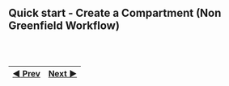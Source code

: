 ## Quick start - Create a Compartment (Non Greenfield Workflow)



<br><br>
<div align='center'>

| <a href="/cd3_automation_toolkit/documentation/user_guide/ConfiguringDockerContainer.md">:arrow_backward: Prev</a> | <a href="/cd3_automation_toolkit/documentation/user_guide/RunningAutomationToolkit.md">Next :arrow_forward:</a> |
| :---- | -------: |
  
</div>
